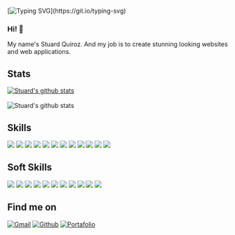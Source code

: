 [![Typing SVG](https://readme-typing-svg.herokuapp.com?size=40&color=e520ff&center=true&vCenter=true&width=1200&height=50&lines=Hello%2C+I'm+Stuard.;Nice+to+meet+you!)](https://git.io/typing-svg)
### Hi! 👋
My name's Stuard Quiroz. And my job is to create stunning looking websites and web applications.
## Stats 
[![Stuard's github stats](https://github-readme-stats.vercel.app/api?username=Stuuard96&count_private=true&show_icons=true&bg_color=22272E&text_color=FFFFFF&title_color=e520ff&hide_border=true)](https://github.com/Stuuard96/)
<br/><br/>
![Stuard's github stats](https://github-readme-stats.vercel.app/api/top-langs/?username=Stuuard96&bg_color=22272E&text_color=FFFFFF&title_color=e520ff&show_icons=true&hide_border=true)
## Skills 
[![](https://img.shields.io/badge/HTML5-E34F26?style=for-the-badge&logo=html5&logoColor=22272E&labelColor=f0f0f0)](https://developer.mozilla.org/es/docs/Glossary/HTML5/)
[![](https://img.shields.io/badge/CSS3-1572B6?style=for-the-badge&logo=css3&logoColor=22272E&labelColor=f0f0f0)](https://developer.mozilla.org/es/docs/Web/CSS/)
[![](https://img.shields.io/badge/SASS-CF6B9E?style=for-the-badge&logo=sass&logoColor=22272E&labelColor=f0f0f0)](https://sass-lang.com/)
[![](https://img.shields.io/badge/Bootstrap-563D7C?style=for-the-badge&logo=bootstrap&logoColor=22272E&labelColor=f0f0f0)](https://getbootstrap.com/)
[![](https://img.shields.io/badge/jQuery-0769AD?style=for-the-badge&logo=jquery&logoColor=22272E&labelColor=f0f0f0)](https://jquery.com/)
![](https://img.shields.io/badge/JavaScript-EFD948?style=for-the-badge&logo=javascript&logoColor=22272E&labelColor=f0f0f0)
[![](https://img.shields.io/badge/Firebase-F5A741?style=for-the-badge&logo=firebase&logoColor=22272E&labelColor=f0f0f0)](https://firebase.google.com/)
[![](https://img.shields.io/badge/MySQL-005C84?style=for-the-badge&logo=mysql&logoColor=22272E&labelColor=f0f0f0)](https://www.mysql.com/)
[![](https://img.shields.io/badge/Microsoft_SQL_Server-CC29271?style=for-the-badge&logo=microsoft-sql-server&logoColor=22272E&labelColor=f0f0f0)](https://www.microsoft.com/es-es/sql-server/sql-server-2019/)
[![](https://img.shields.io/badge/GIT-E44C30?style=for-the-badge&logo=git&logoColor=22272E&labelColor=f0f0f0)](https://git-scm.com/)
[![](https://img.shields.io/badge/GitHub-100000?style=for-the-badge&logo=github&logoColor=22272E&labelColor=f0f0f0)](https://github.com/)
[![](https://img.shields.io/badge/Azure_DevOps-0078D7?style=for-the-badge&logo=azure-devops&logoColor=22272E&labelColor=f0f0f0)](https://azure.microsoft.com/es-es/services/devops/)

## Soft Skills 
![](https://img.shields.io/badge/Decision%20making-2D333B?style=for-the-badge)
![](https://img.shields.io/badge/Problem%20solving-2D333B?style=for-the-badge)
![](https://img.shields.io/badge/Teamwork-2D333B?style=for-the-badge)
![](https://img.shields.io/badge/Communication%20skills-2D333B?style=for-the-badge)
![](https://img.shields.io/badge/commitment-2D333B?style=for-the-badge)
![](https://img.shields.io/badge/leadership-2D333B?style=for-the-badge)
![](https://img.shields.io/badge/stress%20resistance-2D333B?style=for-the-badge)
![](https://img.shields.io/badge/Emotional%20intelligence-2D333B?style=for-the-badge)
![](https://img.shields.io/badge/creativity-2D333B?style=for-the-badge)
![](https://img.shields.io/badge/Time%20management%20and%20organization-2D333B?style=for-the-badge)
![](https://img.shields.io/badge/People%20skills%20and%20management-2D333B?style=for-the-badge)

## Find me on
[![Gmail](https://img.shields.io/badge/Gmail-stuardqc@gmail.com-ED3833?style=for-the-badge&logo=gmail&logoColor=ED3833&labelColor=f0f0f0)](https://mail.google.com/mail/u/1/#inbox)
[![Github](https://img.shields.io/badge/Github-@Stuuard96-E520FF?style=for-the-badge&logo=github&logoColor=black&labelColor=f0f0f0)](https://github.com/Stuuard96/)
[![Portafolio](https://img.shields.io/badge/Portafolio-Stuard_Quiroz-3B5998?style=for-the-badge&logo=adafruit&logoColor=blue&labelColor=f0f0f0)](https://stuuard96.github.io/MyPortafolio/)
